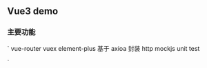 ## Vue3 demo

### 主要功能
`
  vue-router
  vuex
  element-plus
  基于 axioa 封装 http 
  mockjs
  unit test
  
`